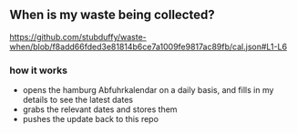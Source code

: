 ## When is my waste being collected?
  https://github.com/stubduffy/waste-when/blob/f8add66fded3e81814b6ce7a1009fe9817ac89fb/cal.json#L1-L6
  
  ### how it works
  - opens the hamburg Abfuhrkalendar on a daily basis, and fills in my details to see the latest dates
  - grabs the relevant dates and stores them
  - pushes the update back to this repo
  
